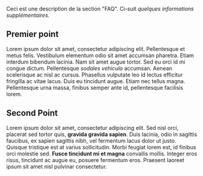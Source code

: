 Ceci est une description de la section "FAQ". Ci-suit *quelques informations supplémentaires*.

## Premier point

Lorem ipsum dolor sit amet, consectetur adipiscing elit. Pellentesque et metus felis. Vestibulum elementum odio sit amet accumsan pharetra. Etiam interdum bibendum lacinia. Nam sit amet augue tortor. Sed eu orci id mi congue dictum. Pellentesque *sodales vehicula* accumsan. Aenean scelerisque ac nisl ac cursus. Phasellus vulputate leo id lectus efficitur fringilla ac vitae lacus. Duis eu tincidunt augue. Etiam nec tellus magna. Pellentesque urna massa, finibus semper ante id, pellentesque facilisis lorem.

## Second Point

Lorem ipsum dolor sit amet, consectetur adipiscing elit. Sed nisl orci, placerat sed tortor quis, **gravida gravida sapien**. Duis lacinia, odio in sagittis faucibus, ex sapien sagittis nibh, vel fermentum lacus dolor ut justo. Quisque tristique est at varius sollicitudin. Morbi feugiat lorem est, id finibus orci molestie sed. **Fusce tincidunt mi et magna** convallis mollis. Integer eros risus, tincidunt ac augue eu, posuere fermentum eros. Praesent laoreet ipsum sit amet nisl pulvinar consectetur.
